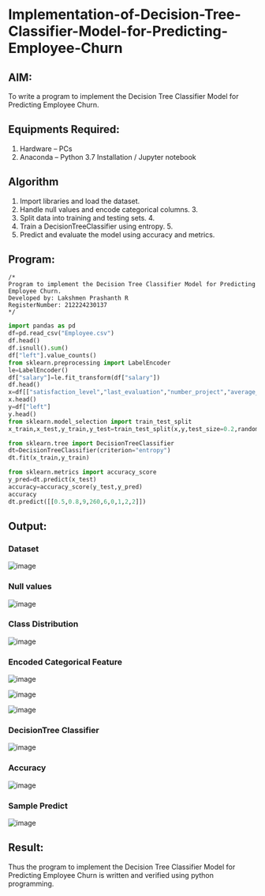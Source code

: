 # Implementation-of-Decision-Tree-Classifier-Model-for-Predicting-Employee-Churn

## AIM:
To write a program to implement the Decision Tree Classifier Model for Predicting Employee Churn.

## Equipments Required:
1. Hardware – PCs
2. Anaconda – Python 3.7 Installation / Jupyter notebook

## Algorithm
1. Import libraries and load the dataset.
2. Handle null values and encode categorical columns. 3.
3. Split data into training and testing sets. 4.
4. Train a DecisionTreeClassifier using entropy. 5.
5. Predict and evaluate the model using accuracy and metrics.

## Program:
```
/*
Program to implement the Decision Tree Classifier Model for Predicting Employee Churn.
Developed by: Lakshmen Prashanth R
RegisterNumber: 212224230137
*/
```
```py
import pandas as pd
df=pd.read_csv("Employee.csv")
df.head()
df.isnull().sum()
df["left"].value_counts()
from sklearn.preprocessing import LabelEncoder
le=LabelEncoder()
df["salary"]=le.fit_transform(df["salary"])
df.head()
x=df[["satisfaction_level","last_evaluation","number_project","average_montly_hours","time_spend_company","Work_accident","left","promotion_last_5years","salary"]]
x.head()
y=df["left"]
y.head()
from sklearn.model_selection import train_test_split
x_train,x_test,y_train,y_test=train_test_split(x,y,test_size=0.2,random_state=45)

from sklearn.tree import DecisionTreeClassifier
dt=DecisionTreeClassifier(criterion="entropy")
dt.fit(x_train,y_train)

from sklearn.metrics import accuracy_score
y_pred=dt.predict(x_test)
accuracy=accuracy_score(y_test,y_pred)
accuracy
dt.predict([[0.5,0.8,9,260,6,0,1,2,2]])
```

## Output:
 ### Dataset
 ![image](https://github.com/user-attachments/assets/365604dd-f37e-4e5a-acef-190b9f4386bf)

 ### Null values
 ![image](https://github.com/user-attachments/assets/0bb69286-36c7-4268-b0c3-3feb8e098d5e)

 ### Class Distribution
 ![image](https://github.com/user-attachments/assets/153f5982-1117-4ba0-b09c-0580a3cab0ed)

### Encoded Categorical Feature

![image](https://github.com/user-attachments/assets/0a06cdc6-b53d-4b53-81ff-70d53e36108e)

![image](https://github.com/user-attachments/assets/afc0066f-a9e2-4a35-850e-ff2c83496742)

![image](https://github.com/user-attachments/assets/91d3e43f-3fcd-4f3a-b3c4-662e9e2c1c11)

### DecisionTree Classifier
![image](https://github.com/user-attachments/assets/93c63c95-47f4-4acd-9824-148ea3633a8a)

### Accuracy
![image](https://github.com/user-attachments/assets/fb97c39e-96da-4a17-b406-64a7ee7f1b3f)

### Sample Predict
![image](https://github.com/user-attachments/assets/7dba90de-63f6-4112-9d97-50638e497f43)


## Result:
Thus the program to implement the  Decision Tree Classifier Model for Predicting Employee Churn is written and verified using python programming.
